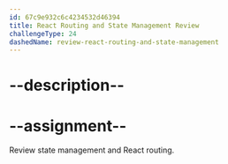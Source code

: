 ```yaml
---
id: 67c9e932c6c4234532d46394
title: React Routing and State Management Review
challengeType: 24
dashedName: review-react-routing-and-state-management
---
```


# --description--



# --assignment--

Review state management and React routing.


